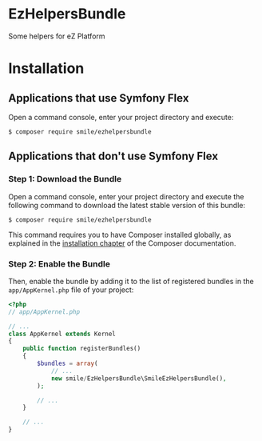 # EzHelpersBundle
Some helpers for eZ Platform

Installation
============

Applications that use Symfony Flex
----------------------------------

Open a command console, enter your project directory and execute:

```console
$ composer require smile/ezhelpersbundle
```

Applications that don't use Symfony Flex
----------------------------------------

### Step 1: Download the Bundle

Open a command console, enter your project directory and execute the
following command to download the latest stable version of this bundle:

```console
$ composer require smile/ezhelpersbundle
```

This command requires you to have Composer installed globally, as explained
in the [installation chapter](https://getcomposer.org/doc/00-intro.md)
of the Composer documentation.

### Step 2: Enable the Bundle

Then, enable the bundle by adding it to the list of registered bundles
in the `app/AppKernel.php` file of your project:

```php
<?php
// app/AppKernel.php

// ...
class AppKernel extends Kernel
{
    public function registerBundles()
    {
        $bundles = array(
            // ...
            new smile/EzHelpersBundle\SmileEzHelpersBundle(),
        );

        // ...
    }

    // ...
}
```
